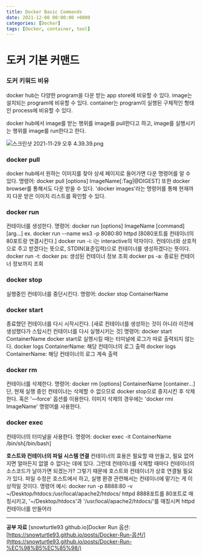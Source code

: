 ```yaml
---
title: Docker Basic Commands
date: 2021-12-08 00:00:00 +0800
categories: [Docker]
tags: [Docker, container, tool]
---
```


# 도커 기본 커맨드

### 도커 키워드 비유
docker hub는 다양한 program을 다운 받는 app store에 비유할 수 있다.
image는 설치되는 program에 비유할 수 있다.
container는 program이 실행된 구체적인 형태인 process에 비유할 수 있다.
    
docker hub에서 image를 받는 행위를 image를 pull한다고 하고, image를 실행시키는 행위를 image를 run한다고 한다.
    
![스크린샷 2021-11-29 오후 4.39.39.png](https://s3-us-west-2.amazonaws.com/secure.notion-static.com/45484469-3a01-4580-aeaa-13dd6e259a4d/스크린샷_2021-11-29_오후_4.39.39.png)
### docker pull
docker hub에서 원하는 이미지를 찾아 상세 페이지로 들어가면 다운 명령어를 알 수 있다.
명령어: docker pull [options] ImageName[:Tag|@DIGEST]
또한 docker browser를 통해서도 다운 받을 수 있다.
'docker images'라는 명령어를 통해 현재까지 다운 받은 이미지 리스트를 확인할 수 있다.

### docker run
컨테이너를 생성한다.
명령어: docker run [options] ImageName [command] [arg...]
ex. docker run --name ws3 -p 8080:80 httpd [8080포트를 컨테이너의 80포트랑 연결시킨다.]
docker run -i: i는 interactive의 약자이다. 컨테이너와 상호적으로 주고 받겠다는 뜻으로, STDIN(표준입력)으로 컨테이너를 생성하겠다는 뜻이다.
docker run -t: 
docker ps: 생성된 컨테이너 정보 조회
docker ps -a: 종료된 컨테이너 정보까지 조회

### docker stop
실행중인 컨테이너를 중단시킨다.
명령어: docker stop ContainerName

### docker start
종료했던 컨테이너를 다시 시작시킨다. [새로 컨테이너를 생성하는 것이 아니라 이전에 생성했다가 스탑시킨 컨테이너를 다시 실행시키는 것]
명령어: docker start ContainerName
docker start로 실행시킬 때는 터미널에 로그가 따로 출력되지 않는다.
docker logs ContainerName: 해당 컨테이너의 로그 출력
docker logs ContainerName: 해당 컨테이너의 로그 계속 출력

### docker rm
컨테이너를 삭제한다.
명령어: docker rm [options] ContainerName [container...]
단, 현재 실행 중인 컨테이너는 삭제할 수 없으므로 docker stop으로 중지시킨 후 삭제한다.
혹은 '—force' 옵션를 이용한다.
이미지 삭제의 경우에는 'docker rmi ImageName' 명령어를 사용한다. 

### docker exec
컨테이너의 터미널을 사용한다.
명령어: docker exec -it ContainerName /bin/sh[/bin/bash]

**호스트와 컨테이너의 파일 시스템 연결**
 컨테이너의 효용은 필요할 때 만들고, 필요 없어지면 얼마든지 없앨 수 없다는 데에 있다. 그런데 컨테이너를 삭제할 때마다 컨테이너의 소스코드가 날아가면 되겠는가? 그렇기 때문에 호스트와 컨테이너가 상호 연결될 필요가 있다. 파일 수정은 호스트에서 하고, 실행 환경 관련해서는 컨테이너에 맡기는 게 이상적일 것이다. 
명령어 예시: docker run -p 8888:80 -v ~/Desktop/htdocs:/usr/local/apache2/htdocs/ httpd
8888포트를 80포트로 매칭시키고, '~/Desktop/htdocs'과 '/usr/local/apache2/htdocs/'를 매칭시켜 httpd 컨테이너를 만들어라

---
__공부 자료__
[snowturtle93 github.io]Docker Run 옵션: [https://snowturtle93.github.io/posts/Docker-Run-옵션/](https://snowturtle93.github.io/posts/Docker-Run-%EC%98%B5%EC%85%98/)